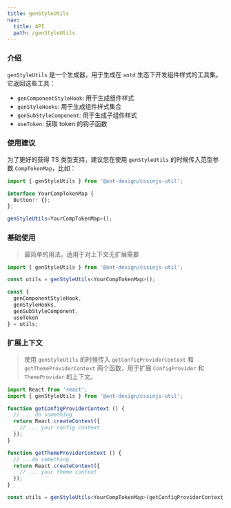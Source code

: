 ```yaml
---
title: genStyleUtils
nav:
  title: API
  path: /genStyleUtils
---
```

### 介绍
`genStyleUtils` 是一个生成器，用于生成在 `antd` 生态下开发组件样式的工具集。它返回这些工具：
 - `genComponentStyleHook`: 用于生成组件样式
 - `genStyleHooks`: 用于生成组件样式集合
 - `genSubStyleComponent`: 用于生成子组件样式
 - `useToken`: 获取 token 的钩子函数

### 使用建议
为了更好的获得 TS 类型支持，建议您在使用 `genStyleUtils` 的时候传入范型参数 `CompTokenMap`，比如：
``` typescript
import { genStyleUtils } from '@ant-design/cssinjs-util';

interface YourCompTokenMap {
  Button?: {};
};

genStyleUtils<YourCompTokenMap>();
```

### 基础使用
> 最简单的用法，适用于对上下文无扩展需要
``` typescript
import { genStyleUtils } from '@ant-design/cssinjs-util';

const utils = genStyleUtils<YourCompTokenMap>();

const {
  genComponentStyleHook,
  genStyleHooks,
  genSubStyleComponent,
  useToken
} = utils;
```

### 扩展上下文
> 使用 `genStyleUtils` 的时候传入 `getConfigProviderContext` 和 `getThemeProviderContext` 两个函数，用于扩展 `ConfigProvider` 和 `ThemeProvider` 的上下文。
``` typescript
import React from 'react';
import { genStyleUtils } from '@ant-design/cssinjs-util';

function getConfigProviderContext () {
  // ... do something
  return React.createContext({
    // ... your config context
  });
}

function getThemeProviderContext () {
  // ...do something
  return React.createContext({
    // ... your theme context
  });
}

const utils = genStyleUtils<YourCompTokenMap>(getConfigProviderContext, getThemeProviderContext);
```
